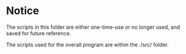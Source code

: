 # Notice

The scripts in this folder are either one-time-use or no longer used, and saved for future reference.

The scripts used for the overall program are within the ./src/ folder.
